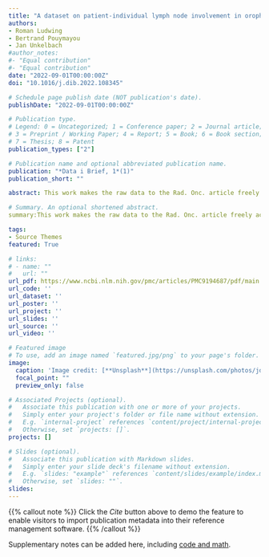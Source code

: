 ```yaml
---
title: "A dataset on patient-individual lymph node involvement in oropharyngeal squamous cell carcinoma"
authors:
- Roman Ludwing
- Bertrand Pouymayou
- Jan Unkelbach
#author_notes:
#- "Equal contribution"
#- "Equal contribution"
date: "2022-09-01T00:00:00Z"
doi: "10.1016/j.dib.2022.108345"

# Schedule page publish date (NOT publication's date).
publishDate: "2022-09-01T00:00:00Z"

# Publication type.
# Legend: 0 = Uncategorized; 1 = Conference paper; 2 = Journal article;
# 3 = Preprint / Working Paper; 4 = Report; 5 = Book; 6 = Book section;
# 7 = Thesis; 8 = Patent
publication_types: ["2"]

# Publication name and optional abbreviated publication name.
publication: "*Data i Brief, 1*(1)"
publication_short: ""

abstract: This work makes the raw data to the Rad. Onc. article freely accessible and citeable; the foundation for open and reproducible research.

# Summary. An optional shortened abstract.
summary:This work makes the raw data to the Rad. Onc. article freely accessible and citeable; the foundation for open and reproducible research.

tags:
- Source Themes
featured: True

# links:
# - name: ""
#   url: ""
url_pdf: https://www.ncbi.nlm.nih.gov/pmc/articles/PMC9194687/pdf/main.pdf
url_code: ''
url_dataset: ''
url_poster: ''
url_project: ''
url_slides: ''
url_source: ''
url_video: ''

# Featured image
# To use, add an image named `featured.jpg/png` to your page's folder. 
image:
  caption: 'Image credit: [**Unsplash**](https://unsplash.com/photos/jdD8gXaTZsc)'
  focal_point: ""
  preview_only: false

# Associated Projects (optional).
#   Associate this publication with one or more of your projects.
#   Simply enter your project's folder or file name without extension.
#   E.g. `internal-project` references `content/project/internal-project/index.md`.
#   Otherwise, set `projects: []`.
projects: []

# Slides (optional).
#   Associate this publication with Markdown slides.
#   Simply enter your slide deck's filename without extension.
#   E.g. `slides: "example"` references `content/slides/example/index.md`.
#   Otherwise, set `slides: ""`.
slides:
---
```


{{% callout note %}}
Click the *Cite* button above to demo the feature to enable visitors to import publication metadata into their reference management software.
{{% /callout %}}

Supplementary notes can be added here, including [code and math](https://sourcethemes.com/academic/docs/writing-markdown-latex/).
